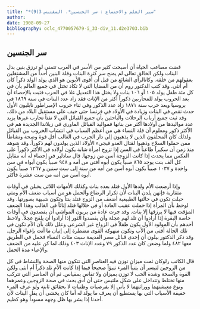 ```yaml
---
title: "*سير العلم والاجتماع : سر الجنسين*. المقتبس 3(9)"
author: 
date: 1908-09-27
bibliography: oclc_4770057679-i_33-div_11.d2e3703.bib
---
```




##  سر الجنسين 


 قضت مصاعب الحياة أن أصبحت كثير من الأسر في الغرب تتمنى لو ترزق بنين بدل البنات ولكن الخالق تعالى لم يمنح سر كثرة البنات وقلة البنين أحداً من المشتغلين بعقولهم من خلقه. وكانالرأي الشائع من قبل أن أقوى الأبوين هو الذي يولد الولد ذكراً كان أم أنثى. وقد كتب الدكتور روم أن من القضايا التي لا تكاد تختل في جميع العالم بأن في كل  مئة  طفل يولد  ١٠٥  أو  ١٠٦  بنات ولا يختل هذا التعديل غلا في الحرب فثبت بالإحصاء أن بعد الحروب يولد للمحاربين ذكوراً أكثر من الإناث فقد زاد عدد البنات في سنة  ١٨٦٩  في بروسيا وبعد حرب سنة  ١٨٧١  زاد عدد الذكور وفي ثناء حروب الإمبراطور نابليون الأول حدث نقص في البنات وزيادة في الأولاد في فرنسا حتى خيف على مستقبل البلاد من ذلك، وقد ثبت جميع أرباب الرحلات والباحثين بأن جميع القبائل التي لا تفتأ تحارب غيرها يزيد عدد مواليدها من أولادها أكثر من بناتها فمواليد القبائل الماوري في زيلاندا الجديدة هم في الأكثر ذكور ومعلوم أن قلة النساء هي من أعظم السباب في انتشاب الحروب بين القبائل ولذلك كان المحلفون الذين لا يذهبون إلى دار الحرب في الغالب أقل قوة وصحة ونشاطاً ممن حملوا السلاح وذهبوا لقتال العدو فيجيء   الأولاد الذين يولدون لهم ذكوراً. وقد شوهد منذ زمن أن سكيراً طاعناً في السن إذا تزوج امرأة شابة يكون أولاده في الأكثر ذكوراً على العكس مما يحدث إذا كانت الزوجة أسن من زوجها. قال سادلير في إحصاء له أنه مقابل كل  ألف  بنت يوجد  ٨٦٥  صبياً يكون أبوه أفتى من أمه و  ٩٤٨  صبياً يكون أبواه في سن واحدة و  ١٠٣٧  صبياً يكون أبوه أسن من أمه من سنة إلى  ست  سنين و  ١٢٦٧  صبياً يكون أبوه أسن من أمه من  ست  عشرة  فأكثر. 

 وإذا أرضعت الأم ولدها الأول فتلد بعده بنات وكذلك الأمهات اللائي يحبلن في أوقات متقاربة فإنهن يلدن البنات لأن تكرار الرضاع والحمل هو من أسباب ضعف الأم ومتى حبلت تكون في حالتها الطبيعية أضعف من الزوج فتلد بنتاً وتكون شبيهة بصورتها. وقد لوحظ بأن المرأة إذا حملت عقيب العادة أو في خلالها فتلد إناثاً في الغالب وهذا الضعف المؤقت فيها لا يرزقها إلا بنات. وقد جرت عادة من يربون المواشي أن يفصدون في أوقات خاصة البقرة إذا أرادوا أن تلد لهم عجلة وأن يفصدوا الثور إذا أرادوا أن يلقح   عجلاً. ولاحظ أحدهم بأن المولود الأول يكون طفلاً في الزواج غير الشرعي وعلل ذلك بأن الأم تكون في تلك الحالة أفتى من الأب وتكون منهوكة القوى مضطرة إلى إتيان ما أتت بإغواء الرجل. وقد ذكر الدكتور بيلون أن  إحدى  قبائل مصر القديمة سبت مئات النساء فحمل في الطريق معها  ٤٨٢  ولما وضعن كان عدد الذكور  ٧٩  وعدد الإناث  ٤٠٣  وذلك لما كن عليه من الضعف والإعياء مدة الحمل. 

 قال الكاتب رلوكان ثمت ميزان توزن فيه العناصر التي تتكون منها الصحة والنشاط في كل من الزوجين لتيسر أن يتنبأ المرء تنبؤاً صحيحاً فيما إذا كانت الأم تلد ذكراً أم أنثى ولكن القوة والصحة وشدة الحب لا توزن بميزان ولا تقاس بمقياس. ثم أن العناصر التي تتركب منها تختلط وتتداخل على شكل ملتبس حتى أن أدق بحث في صحة الزوجين وعمرهما ونوع معيشتهما ووراثتهما لا يأتي إلا بفرضيات وظنيات لا بحقائق ثابتة ولو عرف المرء حقيقة الأسباب التي بها يستطيع أن يعرف ما يولد له أما كان يخشى أن يقل البنات لأن أحدنا إذا بشر بها ظل وجهه مسوداً وهو كظيم.  
